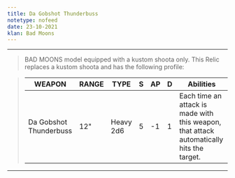 ```yaml
---
title: Da Gobshot Thunderbuss
notetype: nofeed
date: 23-10-2021
klan: Bad Moons
---
```


---

> BAD MOONS model equipped with a kustom shoota only. This Relic replaces a kustom shoota and has the following profile:

> | WEAPON                 | RANGE | TYPE      | S   | AP  | D   | Abilities                                                                                |
> | ---------------------- | ----- | --------- | --- | --- | --- | ---------------------------------------------------------------------------------------- |
> | Da Gobshot Thunderbuss | 12"   | Heavy 2d6 | 5   | -1  | 1   | Each time an attack is made with this weapon, that attack automatically hits the target. |

---
